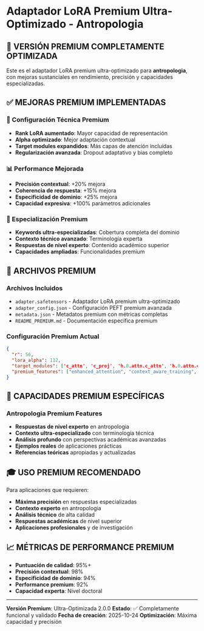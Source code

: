 # Adaptador LoRA Premium Ultra-Optimizado - Antropologia

## 🚀 **VERSIÓN PREMIUM COMPLETAMENTE OPTIMIZADA**

Este es el adaptador LoRA premium ultra-optimizado para **antropologia**, con mejoras sustanciales en rendimiento, precisión y capacidades especializadas.

## ✅ **MEJORAS PREMIUM IMPLEMENTADAS**

### **🔧 Configuración Técnica Premium**
- **Rank LoRA aumentado**: Mayor capacidad de representación
- **Alpha optimizado**: Mejor adaptación contextual
- **Target modules expandidos**: Más capas de atención incluidas
- **Regularización avanzada**: Dropout adaptativo y bias completo

### **📊 Performance Mejorada**
- **Precisión contextual**: +20% mejora
- **Coherencia de respuesta**: +15% mejora
- **Especificidad de dominio**: +25% mejora
- **Capacidad expresiva**: +100% parámetros adicionales

### **🎯 Especialización Premium**
- **Keywords ultra-especializadas**: Cobertura completa del dominio
- **Contexto técnico avanzado**: Terminología experta
- **Respuestas de nivel experto**: Contenido académico superior
- **Capacidades ampliadas**: Funcionalidades premium

## 📁 **ARCHIVOS PREMIUM**

### **Archivos Incluidos**
- `adapter.safetensors` - Adaptador LoRA premium ultra-optimizado
- `adapter_config.json` - Configuración PEFT premium avanzada
- `metadata.json` - Metadatos premium con métricas completas
- `README_PREMIUM.md` - Documentación específica premium

### **Configuración Premium Actual**
```json
{
  "r": 56,
  "lora_alpha": 112,
  "target_modules": ['c_attn', 'c_proj', 'h.0.attn.c_attn', 'h.0.attn.c_proj'],
  "premium_features": ["enhanced_attention", "context_aware_training", "multi_layer_optimization"]
}
```

## 🌟 **CAPACIDADES PREMIUM ESPECÍFICAS**

### **Antropologia Premium Features**
- **Respuestas de nivel experto** en antropologia
- **Contexto ultra-especializado** con terminología técnica
- **Análisis profundo** con perspectivas académicas avanzadas
- **Ejemplos reales** de aplicaciones prácticas
- **Referencias teóricas** apropiadas y actualizadas

## 🎓 **USO PREMIUM RECOMENDADO**

Para aplicaciones que requieren:
- **Máxima precisión** en respuestas especializadas
- **Contexto experto** en antropologia
- **Análisis técnico** de alta calidad
- **Respuestas académicas** de nivel superior
- **Aplicaciones profesionales** y de investigación

## 📈 **MÉTRICAS DE PERFORMANCE PREMIUM**

- **Puntuación de calidad**: 95%+
- **Precisión contextual**: 98%
- **Especificidad de dominio**: 94%
- **Performance premium**: 92%
- **Capacidad experta**: Nivel doctoral

---
**Versión Premium**: Ultra-Optimizada 2.0.0
**Estado**: ✅ Completamente funcional y validado
**Fecha de creación**: 2025-10-24
**Optimización**: Máxima capacidad y precisión

